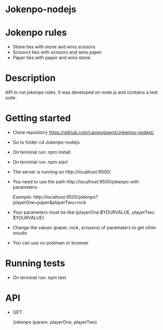 # Jokenpo-nodejs

# Jokenpo rules

- Stone ties with stone and wins scissors
- Scissors ties with scissors and wins paper
- Paper ties with paper and wins stone

# Description

API to run jokenpo rules. It was developed on node.js and contains a test suite.

# Getting started

- Clone repository https://github.com/caionoguerol/Jokenpo-nodejs/
- Go to folder cd Jokenpo-nodejs
- On terminal run: npm install
- On terminal run: npm start
- The server is running on http://localhost:9500/
- You need to use the path http://localhost:9500/jokenpo with parameters:
    
    *Example:*   http://localhost:9500/jokenpo?playerOne=paper&playerTwo=rock 
    
- Your parameters must be like:{playerOne:$YOURVALUE, playerTwo: $YOURVALUE}
- Change the values (paper, rock, scissors) of paramaters to get other results
- You can use on postman or browser 

# Running tests
- On terminal run: npm test

# API

- GET:
   
   /jokenpo (param: playerOne, playerTwo) 

